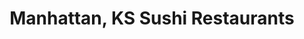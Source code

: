 ---
layout: city
title: Manhattan, KS Sushi Restaurants
permalink: /kansas/manhattan/
stateAbbr: KS
stateName: Kansas
cityName: Manhattan

---